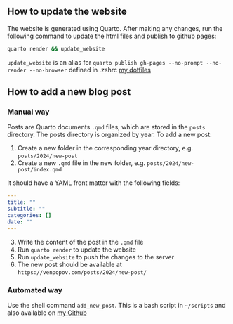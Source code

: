 ## How to update the website

The website is generated using Quarto. After making any changes, run the following command to update the html files and publish to github pages:

``` bash
quarto render && update_website
```

`update_website` is an alias for `quarto publish gh-pages --no-prompt --no-render --no-browser` defined in .zshrc [my dotfiles](https://github.com/venpopov/.dotfiles)

## How to add a new blog post

### Manual way

Posts are Quarto documents `.qmd` files, which are stored in the `posts` directory. The posts directory is organized by year. To add a new post:

1.  Create a new folder in the corresponding year directory, e.g. `posts/2024/new-post`
2.  Create a new `.qmd` file in the new folder, e.g. `posts/2024/new-post/index.qmd`

It should have a YAML front matter with the following fields:

``` yaml
---
title: ""
subtitle: ""
categories: []
date: ""
---
```

3.  Write the content of the post in the `.qmd` file
4.  Run `quarto render` to update the website
5.  Run `update_website` to push the changes to the server
6.  The new post should be available at `https://venpopov.com/posts/2024/new-post/`

### Automated way

Use the shell command `add_new_post`. This is a bash script in `~/scripts` and also available on [my Github](https://github.com/venpopov/scripts)

